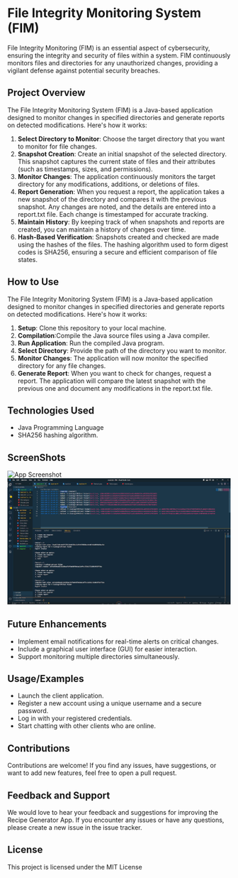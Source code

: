 # **File Integrity Monitoring System (FIM)**
File Integrity Monitoring (FIM) is an essential aspect of cybersecurity, ensuring the integrity and security of files within a system. FIM continuously monitors files and directories for any unauthorized changes, providing a vigilant defense against potential security breaches.

## Project Overview
The File Integrity Monitoring System (FIM) is a Java-based application designed to monitor changes in specified directories and generate reports on detected modifications. Here's how it works:
1. **Select Directory to Monitor**: Choose the target directory that you want to monitor for file changes.
2. **Snapshot Creation**: Create an initial snapshot of the selected directory. This snapshot captures the current state of files and their attributes (such as timestamps, sizes, and permissions).
3. **Monitor Changes**: The application continuously monitors the target directory for any modifications, additions, or deletions of files.
4. **Report Generation**: When you request a report, the application takes a new snapshot of the directory and compares it with the previous snapshot. Any changes are noted, and the details are entered into a report.txt file. Each change is timestamped for accurate tracking.
5. **Maintain History**: By keeping track of when snapshots and reports are created, you can maintain a history of changes over time.
6. **Hash-Based Verification**: Snapshots created and checked are made using the hashes of the files. The hashing algorithm used to form digest codes is SHA256, ensuring a secure and efficient comparison of file states.

## How to Use
The File Integrity Monitoring System (FIM) is a Java-based application designed to monitor changes in specified directories and generate reports on detected modifications. Here's how it works:
1. **Setup**: Clone this repository to your local machine.
2. **Compilation**:Compile the Java source files using a Java compiler.
3. **Run Application**: Run the compiled Java program.
4. **Select Directory**: Provide the path of the directory you want to monitor.
5. **Monitor Changes**: The application will now monitor the specified directory for any file changes.
6. **Generate Report**: When you want to check for changes, request a report. The application will compare the latest snapshot with the previous one and document any modifications in the report.txt file.

## Technologies Used
- Java Programming Language
- SHA256 hashing algorithm.

## ScreenShots
![App Screenshot](https://kinsta.com/wp-content/uploads/2019/11/file-integrity-monitoring-1024x512.png)
![App Screenshot](https://github.com/US2002/FIM/blob/main/assets/FIMphoto.png)

## Future Enhancements
- Implement email notifications for real-time alerts on critical changes.
- Include a graphical user interface (GUI) for easier interaction.
- Support monitoring multiple directories simultaneously.


## Usage/Examples
- Launch the client application.
- Register a new account using a unique username and a secure password.
- Log in with your registered credentials.
- Start chatting with other clients who are online.

## Contributions
Contributions are welcome! If you find any issues, have suggestions, or want to add new features, feel free to open a pull request.

## Feedback and Support
We would love to hear your feedback and suggestions for improving the Recipe Generator App. If you encounter any issues or have any questions, please create a new issue in the issue tracker.

## License
This project is licensed under the MIT License
